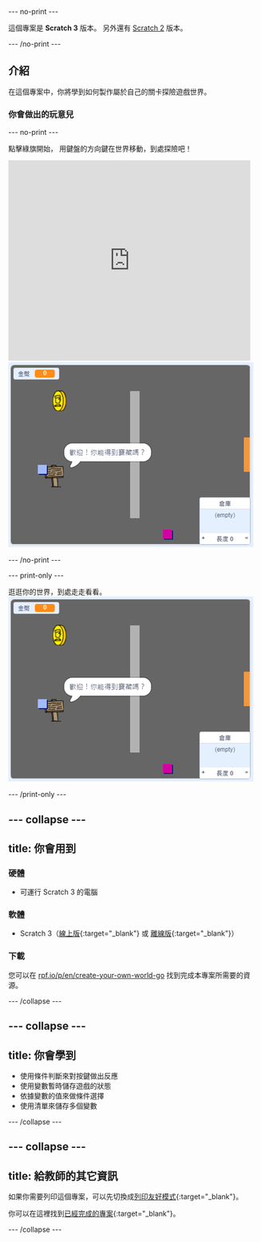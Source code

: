 \--- no-print \---

這個專案是 **Scratch 3** 版本。 另外還有 [Scratch 2](https://projects.raspberrypi.org/en/projects/create-your-own-world-scratch2) 版本。

\--- /no-print \---

## 介紹

在這個專案中，你將學到如何製作屬於自己的關卡探險遊戲世界。

### 你會做出的玩意兒

\--- no-print \---

點擊綠旗開始， 用鍵盤的方向鍵在世界移動，到處探險吧！

<div class="scratch-preview">
  <iframe allowtransparency="true" width="485" height="402" src="https://scratch.mit.edu/projects/embed/258757783/?autostart=false" frameborder="0" scrolling="no"></iframe>
  <img src="images/showcase.png">
</div>

\--- /no-print \---

\--- print-only \---

逛逛你的世界，到處走走看看。 ![showcase.png](images/showcase.png)

\--- /print-only \---

## \--- collapse \---

## title: 你會用到

### 硬體

- 可運行 Scratch 3 的電腦

### 軟體

- Scratch 3（[線上版](http://rpf.io/scratchon){:target="_blank"} 或 [離線版](http://rpf.io/scratchoff){:target="_blank"}）

### 下載

您可以在 [rpf.io/p/en/create-your-own-world-go](https://rpf.io/p/en/create-your-own-world-go) 找到完成本專案所需要的資源。

\--- /collapse \---

## \--- collapse \---

## title: 你會學到

- 使用條件判斷來對按鍵做出反應
- 使用變數暫時儲存遊戲的狀態
- 依據變數的值來做條件選擇
- 使用清單來儲存多個變數

\--- /collapse \---

## \--- collapse \---

## title: 給教師的其它資訊

如果你需要列印這個專案，可以先切換成[列印友好模式](https://projects.raspberrypi.org/en/projects/create-your-own-world/print){:target="_blank"}。

你可以在這裡找到[已經完成的專案](https://rpf.io/p/en/create-your-own-world-get){:target="_blank"}。

\--- /collapse \---